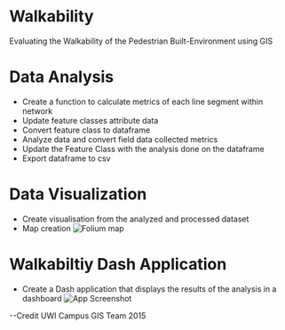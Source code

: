 # Walkability
Evaluating the Walkability of the Pedestrian Built-Environment using GIS


# Data Analysis
*   Create a function to calculate metrics of each line segment within network
*   Update feature classes attribute data
*   Convert feature class to dataframe
*   Analyze data and convert field data collected metrics
*   Update the Feature Class with the analysis done on the dataframe
*   Export dataframe to csv

# Data Visualization
*   Create visualisation from the analyzed and processed dataset
*   Map creation
![Folium map](https://github.com/nehrou/walkability/assets/68121902/c8e01856-f6d0-4133-b648-21a888a7fa19)


# Walkabiltiy Dash Application
* Create a Dash application that displays the results of the analysis in a dashboard
![App Screenshot](https://github.com/nehrou/walkability/assets/68121902/798c2c1c-cd71-4343-9ece-f5c19b8e2d6e)

--Credit UWI Campus GIS Team 2015

